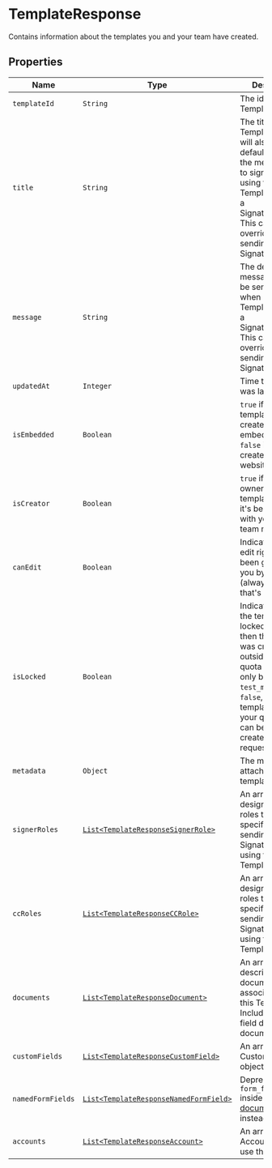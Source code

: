 

# TemplateResponse

Contains information about the templates you and your team have created.

## Properties

Name | Type | Description | Notes
------------ | ------------- | ------------- | -------------
| `templateId` | ```String``` |  The id of the Template.  |  |
| `title` | ```String``` |  The title of the Template. This will also be the default subject of the message sent to signers when using this Template to send a SignatureRequest. This can be overridden when sending the SignatureRequest.  |  |
| `message` | ```String``` |  The default message that will be sent to signers when using this Template to send a SignatureRequest. This can be overridden when sending the SignatureRequest.  |  |
| `updatedAt` | ```Integer``` |  Time the template was last updated.  |  |
| `isEmbedded` | ```Boolean``` |  `true` if this template was created using an embedded flow, `false` if it was created on our website.  |  |
| `isCreator` | ```Boolean``` |  `true` if you are the owner of this template, `false` if it&#39;s been shared with you by a team member.  |  |
| `canEdit` | ```Boolean``` |  Indicates whether edit rights have been granted to you by the owner (always `true` if that&#39;s you).  |  |
| `isLocked` | ```Boolean``` |  Indicates whether the template is locked.  If `true`, then the template was created outside your quota and can only be used in `test_mode`.  If `false`, then the template is within your quota and can be used to create signature requests.  |  |
| `metadata` | ```Object``` |  The metadata attached to the template.  |  |
| `signerRoles` | [```List<TemplateResponseSignerRole>```](TemplateResponseSignerRole.md) |  An array of the designated signer roles that must be specified when sending a SignatureRequest using this Template.  |  |
| `ccRoles` | [```List<TemplateResponseCCRole>```](TemplateResponseCCRole.md) |  An array of the designated CC roles that must be specified when sending a SignatureRequest using this Template.  |  |
| `documents` | [```List<TemplateResponseDocument>```](TemplateResponseDocument.md) |  An array describing each document associated with this Template. Includes form field data for each document.  |  |
| `customFields` | [```List<TemplateResponseCustomField>```](TemplateResponseCustomField.md) |  An array of Custom Field objects.  |  |
| `namedFormFields` | [```List<TemplateResponseNamedFormField>```](TemplateResponseNamedFormField.md) |  Deprecated. Use `form_fields` inside the [documents](https://developers.hellosign.com/api/reference/operation/templateGet/#!c&#x3D;200&amp;path&#x3D;template/documents&amp;t&#x3D;response) array instead.  |  |
| `accounts` | [```List<TemplateResponseAccount>```](TemplateResponseAccount.md) |  An array of the Accounts that can use this Template.  |  |



